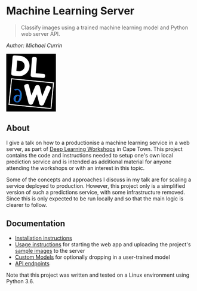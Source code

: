 # Machine Learning Server
>Classify images using a trained machine learning model and Python web server API. 

_Author: Michael Currin_

![Deep Learning Workshops logo](mlserver/static/img/Deep_Learning_Workshops_logo.png)

## About

I give a talk on how to a productionise a machine learning service in a web server, as part of [Deep Learning Workshops](https://deeplearningworkshops.com) in Cape Town. This project contains the code and instructions needed to setup one's own local prediction service and is intended as additional material for anyone attending the workshops or with an interest in this topic.

Some of the concepts and approaches I discuss in my talk are for scaling a service deployed to production. However, this project only is a simplified version of such a predictions service, with some infrastructure removed. Since this is only expected to be run locally and so that the main logic is clearer to follow.

## Documentation

- [Installation instructions](docs/installation.md)
- [Usage instructions](docs/usage.md) for starting the web app and uploading the project's [sample images](/sampleIages) to the server
- [Custom Models](docs/customModels.md) for optionally dropping in a user-trained model
- [API endpoints](docs/api.md)

Note that this project was written and tested on a Linux environment using Python 3.6.
